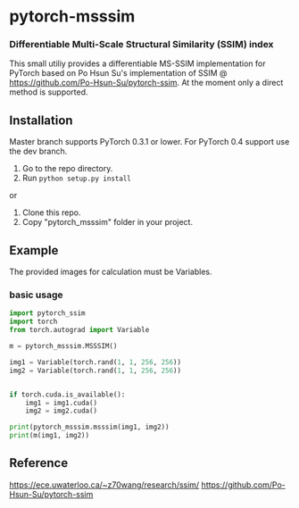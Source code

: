 # pytorch-msssim

### Differentiable Multi-Scale Structural Similarity (SSIM) index 

This small utiliy provides a differentiable MS-SSIM implementation for PyTorch based on Po Hsun Su's implementation of SSIM @ https://github.com/Po-Hsun-Su/pytorch-ssim.
At the moment only a direct method is supported.

## Installation


Master branch supports PyTorch 0.3.1 or lower. For PyTorch 0.4 support use the dev branch.

1. Go to the repo directory.
2. Run `python setup.py install`

or 

1. Clone this repo.
2. Copy "pytorch_msssim" folder in your project.


## Example
The provided images for calculation must be Variables.

### basic usage
```python
import pytorch_ssim
import torch
from torch.autograd import Variable

m = pytorch_msssim.MSSSIM()

img1 = Variable(torch.rand(1, 1, 256, 256))
img2 = Variable(torch.rand(1, 1, 256, 256))


if torch.cuda.is_available():
    img1 = img1.cuda()
    img2 = img2.cuda()

print(pytorch_msssim.msssim(img1, img2))
print(m(img1, img2))


```

## Reference
https://ece.uwaterloo.ca/~z70wang/research/ssim/
https://github.com/Po-Hsun-Su/pytorch-ssim

